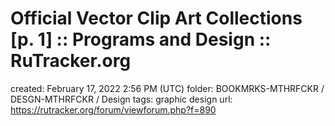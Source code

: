 # Official Vector Clip Art Collections [p. 1] :: Programs and Design :: RuTracker.org

created: February 17, 2022 2:56 PM (UTC)
folder: BOOKMRKS-MTHRFCKR / DESGN-MTHRFCKR / Design
tags: graphic design
url: https://rutracker.org/forum/viewforum.php?f=890